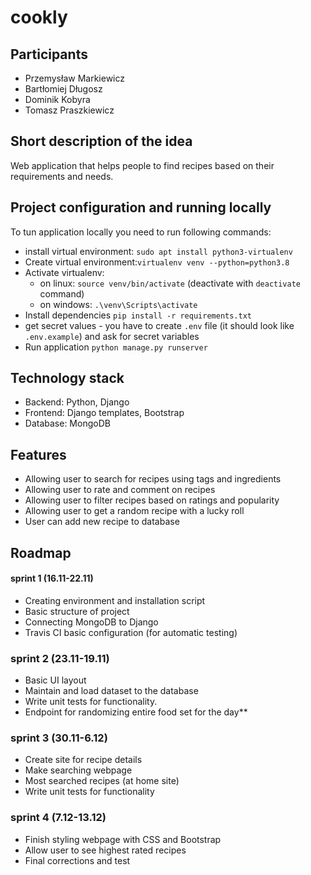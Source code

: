 # **cookly**
## Participants
 * Przemysław Markiewicz
 * Bartłomiej Długosz
 * Dominik Kobyra
 * Tomasz Praszkiewicz
 
 ## Short description of the idea
Web application that helps people to find recipes based on their requirements and needs. 

## Project configuration and running locally
To tun application locally you need to run following commands:
* install virtual environment: `sudo apt install python3-virtualenv`
* Create virtual environment:`virtualenv venv --python=python3.8`
* Activate virtualenv:
    * on linux: `source venv/bin/activate` (deactivate with `deactivate` command)
    * on windows: `.\venv\Scripts\activate`
* Install dependencies `pip install -r requirements.txt`
* get secret values - you have to create `.env` file (it should look like `.env.example`) and ask for secret variables 
* Run application `python manage.py runserver`
## Technology stack
* Backend: Python, Django
* Frontend: Django templates, Bootstrap
* Database: MongoDB
## Features
* Allowing user to search for recipes using tags and ingredients
* Allowing user to rate and comment on recipes
* Allowing user to filter recipes based on ratings and popularity
* Allowing user to get a random recipe with a lucky roll
* User can add new recipe to database
## Roadmap
#### sprint 1 (16.11-22.11)
* Creating environment and installation script
* Basic structure of project
* Connecting MongoDB to Django
* Travis CI basic configuration (for automatic testing)
### sprint 2 (23.11-19.11)
* Basic UI layout
* Maintain and load dataset to the database
* Write unit tests for functionality.
* Endpoint for randomizing entire food set for the day**
### sprint 3 (30.11-6.12)
* Create site for recipe details
* Make searching webpage
* Most searched recipes (at home site)
* Write unit tests for functionality
### sprint 4 (7.12-13.12)
* Finish styling webpage with CSS and Bootstrap
* Allow user to see highest rated recipes
* Final corrections and test


